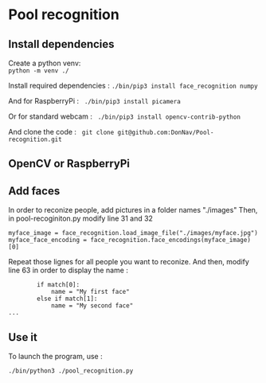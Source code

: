 # Pool recognition

## Install dependencies 
Create a python venv:  
``` python -m venv ./  ``` 

Install required dependencies :
``` ./bin/pip3 install face_recognition numpy ``` 

And for RaspberryPi :
``` ./bin/pip3 install picamera```

Or for standard webcam :
``` ./bin/pip3 install opencv-contrib-python```

And clone the code :
``` git clone git@github.com:DonNav/Pool-recognition.git```

## OpenCV or RaspberryPi

## Add faces
In order to reconize people, add pictures in a folder names "./images"
Then, in pool-recoginiton.py modify line 31 and 32
```commandline
myface_image = face_recognition.load_image_file("./images/myface.jpg")
myface_face_encoding = face_recognition.face_encodings(myface_image)[0]
```
Repeat those lignes for all people you want to reconize.
And then, modify line 63 in order to display the name :
```
        if match[0]:
            name = "My first face"
        else if match[1]:
            name = "My second face"
...
```

## Use it
To launch the program, use :
```commandline
./bin/python3 ./pool_recognition.py
```